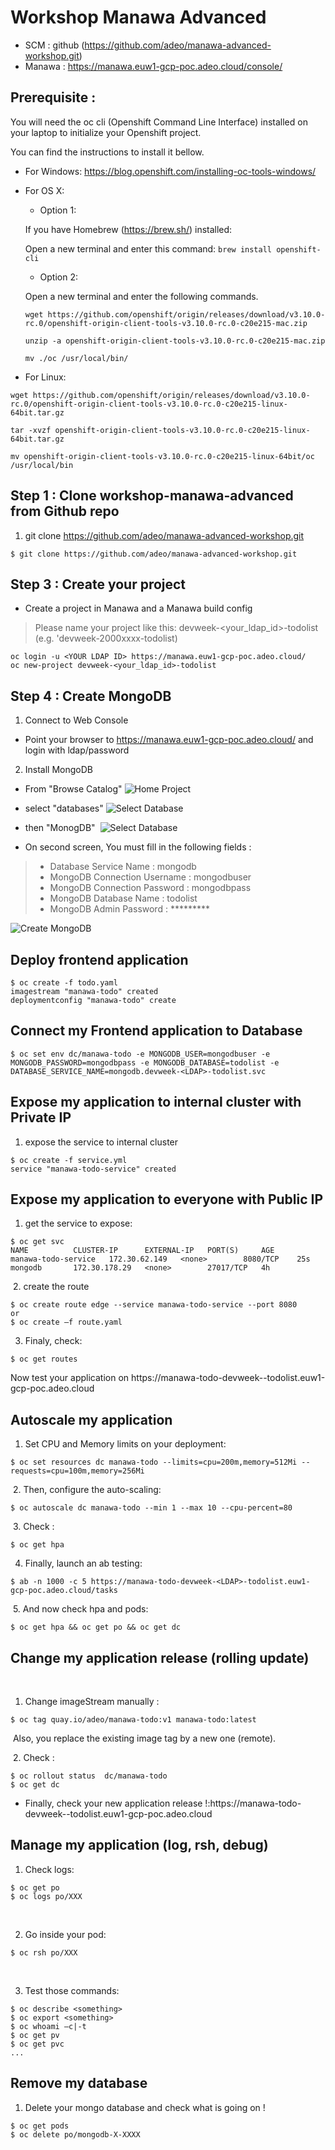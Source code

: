 # Workshop Manawa Advanced

* SCM             : github (https://github.com/adeo/manawa-advanced-workshop.git)
* Manawa            : https://manawa.euw1-gcp-poc.adeo.cloud/console/


## Prerequisite :

You will need the oc cli (Openshift Command Line Interface) installed on your laptop to initialize your Openshift project.

You can find the instructions to install it bellow. 
* For Windows: https://blog.openshift.com/installing-oc-tools-windows/
* For OS X: 
  * Option 1: 
  
  If you have Homebrew (https://brew.sh/) installed:

  Open a new terminal and enter this command: 
  `brew install openshift-cli`
  * Option 2:
  
  Open a new terminal and enter the following commands.
  ```
  wget https://github.com/openshift/origin/releases/download/v3.10.0-rc.0/openshift-origin-client-tools-v3.10.0-rc.0-c20e215-mac.zip

  unzip -a openshift-origin-client-tools-v3.10.0-rc.0-c20e215-mac.zip
  
  mv ./oc /usr/local/bin/
  ```


* For Linux:  
```
wget https://github.com/openshift/origin/releases/download/v3.10.0-rc.0/openshift-origin-client-tools-v3.10.0-rc.0-c20e215-linux-64bit.tar.gz

tar -xvzf openshift-origin-client-tools-v3.10.0-rc.0-c20e215-linux-64bit.tar.gz

mv openshift-origin-client-tools-v3.10.0-rc.0-c20e215-linux-64bit/oc /usr/local/bin
```


## Step 1 : Clone workshop-manawa-advanced from Github repo
1. git clone https://github.com/adeo/manawa-advanced-workshop.git
```
$ git clone https://github.com/adeo/manawa-advanced-workshop.git
```



## Step 3 : Create your project 

* Create a project in Manawa and a Manawa build config

> Please name your project like this: devweek-<your_ldap_id>-todolist (e.g. 'devweek-2000xxxx-todolist)

```
oc login -u <YOUR LDAP ID> https://manawa.euw1-gcp-poc.adeo.cloud/
oc new-project devweek-<your_ldap_id>-todolist
```


## Step 4 : Create MongoDB  

1. Connect to Web Console 
* Point your browser to https://manawa.euw1-gcp-poc.adeo.cloud/ and login with ldap/password

2. Install MongoDB
* From "Browse Catalog" 
![Home Project](./Tutorial/screens/Home-Project.png)


* select "databases"
![Select Database](./Tutorial/screens/Catalog-Select-Database.png)



* then "MonogDB" ​
![Select Database](./Tutorial/screens/Catalog-Select-MongoDB.png)


* On second screen, You must fill in the following fields :

> * Database Service Name : mongodb
> * MongoDB Connection Username : mongodbuser
> * MongoDB Connection Password : mongodbpass
> * MongoDB Database Name : todolist
> * MongoDB Admin Password : *********

![Create MongoDB](./Tutorial/screens/Catalog-Create-MongoDB.png)

## Deploy frontend application

```
$ oc create -f todo.yaml ​
imagestream "manawa-todo" created​
deploymentconfig "manawa-todo" create
```

## Connect my Frontend application to Database​

```
$ oc set env dc/manawa-todo -e MONGODB_USER=mongodbuser -e MONGODB_PASSWORD=mongodbpass -e MONGODB_DATABASE=todolist -e DATABASE_SERVICE_NAME=mongodb.devweek-<LDAP>-todolist.svc
```

## Expose my application to internal cluster with Private IP

1. expose the service to internal cluster
```
$ oc create -f service.yml ​
service "manawa-todo-service" created
```

## Expose my application to everyone with Public IP

1. get the service to expose:​

```
$ oc get svc​
NAME          CLUSTER-IP      EXTERNAL-IP   PORT(S)     AGE​
manawa-todo-service   172.30.62.149   <none>        8080/TCP    25s​
mongodb       172.30.178.29   <none>        27017/TCP   4h​
```
​
2. create the route​
```
$ oc create route edge --service manawa-todo-service --port 8080​
or 
$ oc create –f route.yaml
```


3. Finaly, check:​
```
$ oc get routes
```

Now test your application on https://manawa-todo-devweek-<LDAP>-todolist.euw1-gcp-poc.adeo.cloud

## Autoscale my application
1. Set CPU and Memory limits on your deployment:​
```
$ oc set resources dc manawa-todo --limits=cpu=200m,memory=512Mi --requests=cpu=100m,memory=256Mi​
```
​
2. Then, configure the auto-scaling:​
```
$ oc autoscale dc manawa-todo --min 1 --max 10 --cpu-percent=80​
```
​
3. Check :​
```
$ oc get hpa
```

4. Finally, launch an ab testing:​
```
$ ab -n 1000 -c 5 https://manawa-todo-devweek-<LDAP>-todolist.euw1-gcp-poc.adeo.cloud/tasks​
```
​
5. And now check hpa and pods:​
```
$ oc get hpa && oc get po && oc get dc
```

## Change my application release (rolling update)
​

1. Change imageStream manually :​
```
$ oc tag quay.io/adeo/manawa-todo:v1 manawa-todo:latest​
```
​
Also, you replace the existing image tag by a new one (remote).​

​
2. Check :​
```
$ oc rollout status  dc/manawa-todo​
$ oc get dc
```

* Finally, check your new application release !:​
https://manawa-todo-devweek-<LDAP>-todolist.euw1-gcp-poc.adeo.cloud

## Manage my application (log, rsh, debug)

1. Check logs:​
```
$ oc get po​
$ oc logs po/XXX​
```
​

2. Go inside your pod:​
```
$ oc rsh po/XXX​
```
​

3. Test those commands: ​
```
$ oc describe <something>​
$ oc export <something>​
$ oc whoami –c|-t​
$ oc get pv​
$ oc get pvc​
...
```

## Remove my database​

1. Delete your mongo database and check what is going on !​
```
$ oc get pods​
$ oc delete po/mongodb-X-XXXX
```
